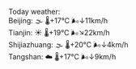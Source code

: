 Today weather:  
Beijing: 🌫  🌡️+17°C 🌬️↓11km/h  
Tianjin: ☀️   🌡️+19°C 🌬️↘22km/h  
Shijiazhuang: 🌫  🌡️+20°C 🌬️↓4km/h  
Tangshan: ☁️   🌡️+17°C 🌬️↓9km/h  
